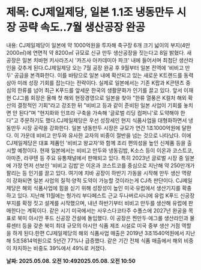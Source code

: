 # **제목: CJ제일제당, 일본 1.1조 냉동만두 시장 공략 속도..7월 생산공장 완공**

  내용: CJ제일제당이 일본에 약 1000억원을 투자해 축구장 6개 크기 넓이의 부지(4만2000㎡)에 연면적 약 8200㎡ 규모로 신규 만두 생산공장을 짓는다고 8일 밝혔다. 새 공장은 일본 치바현 키사라즈시 '카즈사 아카데미아 파크' 내에 들어서며 최첨단 생산라인을 갖추게 된다.CJ제일제당 오는 7월 공장 완공 후 9월부터 일본 전역에 '비비고 만두' 공급을 본격화한다. 이를 바탕으로 일본 내에 확산되고 있는 새로운 K트렌드를 동력 삼아 미래 성장 기회를 잡는다는 전략이다. 실제로 일본에서는 기존 K팝과 K콘텐츠 중심의 한류를 넘어 최근 K푸드를 앞세운 한국의 생활문화가 인기를 끌고 있다. 앞서 이재현 CJ그룹 회장은 올해 첫 해외 현장경영으로 일본을 찾아 "한류 열풍은 K컬처 해외 확산의 결정적인 기회"라고 강조한 뒤 "비비고 등과 같이 준비된 일본 사업이 기회를 놓치면 안 된다"며 "현지화와 인프라 구축을 가속해 '글로벌 리딩 컴퍼니'로 도약해야 한다"고 주문하기도 했다.CJ제일제당은 우선 성장세인 현지 식품사업을 대형화하면서 냉동만두 시장 공략을 강화한다. 일본 냉동만두 시장은 규모가 연간 1조1000억원에 달한다. 이 가운데 비비고 만두와 유사한 교자의 비중이 절반을 넘는 것으로 나타났다. 이에 CJ제일제당은 대표 제품인 '비비고 왕교자'와 함께 조리 편의성을 높인 신제품 등을 출시할 예정이다. 현재 일본에서는 비비고 만두와 냉동김밥, K소스 등이 이온과 코스트코, 아마존, 라쿠텐 등 주요 유통채널에서 판매되고 있다. 특히 2023년 글로벌 시장 중 일본에 가장 먼저 선보인 '비비고 김밥'은 이온과 코스트코를 중심으로 지난해 약 250만개가 팔리는 등 인기를 끌고 있다. 여기에 치바 공장이 하반기 가동을 시작해 만두 생산 역량이 강화되면 일본 사업의 질적·양적 도약이 가능할 것이라는게 CJ측 판단이다. CJ제일제당은 해외 식품사업에 힘을 싣기 위해 성장성이 높인 미국·유럽에서 생산기지를 확충하고 있다. 지난해 11월에는 헝가리 부다페스트 근교 두나버르사니에 유럽 K푸드 신공장 부지를 확정 짓고 설계를 시작했으며, 내년 하반기부터 비비고 만두를 생산해 유럽에 판매한다는 계획이다. 같은 시기 미국에서는 사우스다코타주 수폴스에 2027년 완공을 목표로 북미 아시안 푸드 신공장 건설에 돌입했다. 이 공장은 찐만두·에그롤 생산라인과 물류센터 등을 갖춘 북미 최대 규모의 아시안 식품 제조 시설로 미국 중부 생산 거점 역할을 하게 된다.한편 CJ제일제당의 해외 식품사업 매출은 2019년 3조1540억원에서 지난해 5조5814억원으로 5년간 77%나 급증했다. 같은 기간 전체 식품 매출에서 해외 비중이 차지하는 비중도 39%에서 49%로 커졌다.

  **날짜: 2025.05.08. 오전 10:492025.05.08. 오전 10:50**
